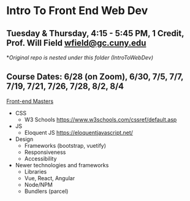 # Intro To Front End Web Dev
## Tuesday & Thursday, 4:15 - 5:45 PM, 1 Credit, Prof. Will Field wfield@gc.cuny.edu

*_Original repo is nested under this folder (IntroToWebDev)_

## Course Dates: 6/28 (on Zoom), 6/30, 7/5, 7/7, 7/19, 7/21, 7/26, 7/28, 8/2, 8/4

[Front-end Masters](https://frontendmasters.com/guides/front-end-handbook/2019/?)

* CSS
    * W3 Schools https://www.w3schools.com/cssref/default.asp
* JS
    * Eloquent JS https://eloquentjavascript.net/
* Design
    * Frameworks (bootstrap, vuetify)
    * Responsiveness
    * Accessibility
* Newer technologies and frameworks
    * Libraries
    * Vue, React, Angular
    * Node/NPM
    * Bundlers (parcel)
